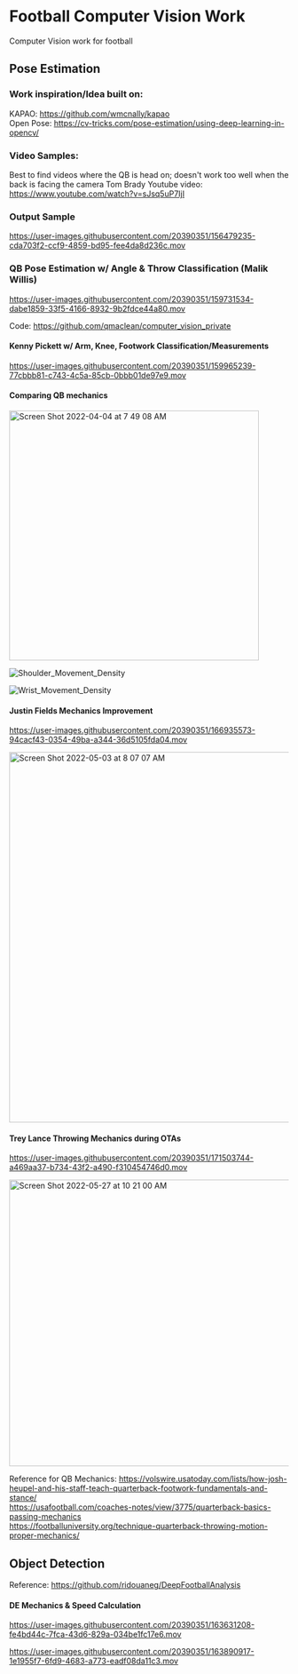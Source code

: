 # Football Computer Vision Work
Computer Vision work for football

## Pose Estimation

### Work inspiration/Idea built on:
KAPAO: https://github.com/wmcnally/kapao \
Open Pose: https://cv-tricks.com/pose-estimation/using-deep-learning-in-opencv/

### Video Samples:
Best to find videos where the QB is head on; doesn't work too well when the back is facing the camera
Tom Brady Youtube video: https://www.youtube.com/watch?v=sJsq5uP7IjI 

### Output Sample

https://user-images.githubusercontent.com/20390351/156479235-cda703f2-ccf9-4859-bd95-fee4da8d236c.mov

### QB Pose Estimation w/ Angle & Throw Classification (Malik Willis)
https://user-images.githubusercontent.com/20390351/159731534-dabe1859-33f5-4166-8932-9b2fdce44a80.mov

Code: https://github.com/qmaclean/computer_vision_private


#### Kenny Pickett w/ Arm, Knee, Footwork Classification/Measurements
https://user-images.githubusercontent.com/20390351/159965239-77cbbb81-c743-4c5a-85cb-0bbb01de97e9.mov

#### Comparing QB mechanics
<img width="450" alt="Screen Shot 2022-04-04 at 7 49 08 AM" src="https://user-images.githubusercontent.com/20390351/161604392-99a3b3fd-964e-4dc1-88f5-a14da7e03e5e.png">

![Shoulder_Movement_Density](https://user-images.githubusercontent.com/20390351/161604414-311807bb-b623-41b7-a479-9b1576dfa540.png)

![Wrist_Movement_Density](https://user-images.githubusercontent.com/20390351/161604442-47aa70d1-a9f3-4909-a342-b119da86fb47.png)

#### Justin Fields Mechanics Improvement

https://user-images.githubusercontent.com/20390351/166935573-94cacf43-0354-49ba-a344-36d5105fda04.mov

<img width="667" alt="Screen Shot 2022-05-03 at 8 07 07 AM" src="https://user-images.githubusercontent.com/20390351/166695386-d8232102-a529-49de-93fa-d79657820439.png">

#### Trey Lance Throwing Mechanics during OTAs

https://user-images.githubusercontent.com/20390351/171503744-a469aa37-b734-43f2-a490-f310454746d0.mov


<img width="516" alt="Screen Shot 2022-05-27 at 10 21 00 AM" src="https://user-images.githubusercontent.com/20390351/171502673-083547ae-65f2-4951-a0e7-47332c50fdce.png">




Reference for QB Mechanics:
https://volswire.usatoday.com/lists/how-josh-heupel-and-his-staff-teach-quarterback-footwork-fundamentals-and-stance/ \
https://usafootball.com/coaches-notes/view/3775/quarterback-basics-passing-mechanics \
https://footballuniversity.org/technique-quarterback-throwing-motion-proper-mechanics/

## Object Detection
Reference: https://github.com/ridouaneg/DeepFootballAnalysis

#### DE Mechanics & Speed Calculation
https://user-images.githubusercontent.com/20390351/163631208-fe4bd44c-7fca-43d6-829a-034be1fc17e6.mov

https://user-images.githubusercontent.com/20390351/163890917-1e1955f7-6fd9-4683-a773-eadf08da11c3.mov








